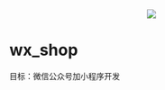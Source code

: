 
<div align=center>
 <br> <br>
<img   src="https://timgsa.baidu.com/timg?image&quality=80&size=b9999_10000&sec=1535561441511&di=537cb7ac64b2d0c00625992a6488f4a1&imgtype=0&src=http%3A%2F%2F58pic.ooopic.com%2F58pic%2F12%2F25%2F01%2F10458PICaU7.jpg"/>
</div>

# wx_shop
目标：微信公众号加小程序开发


